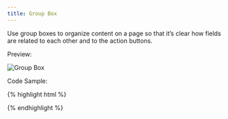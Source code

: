 ```yaml
---
title: Group Box
---
```


Use group boxes to organize content on a page so that it’s clear how fields are related to each other and to the action buttons.

Preview:

![Group Box]({{site.baseurl}}/assets/img/elements/groupbox.png)

Code Sample:

{% highlight html %}
<!-- No Code Sample Yet -->
{% endhighlight %}
